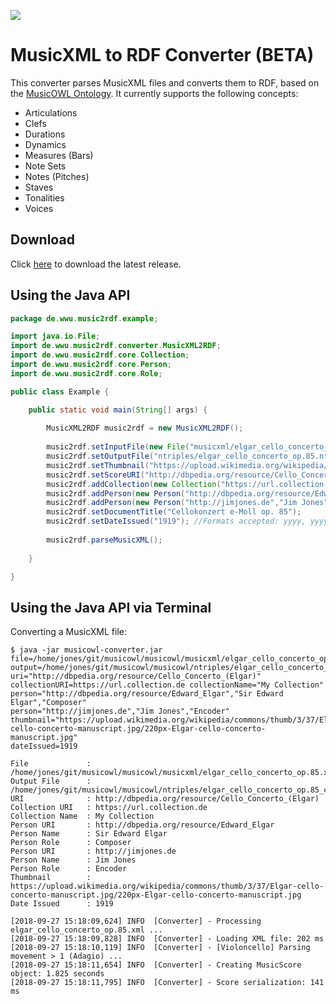 [![](http://linkeddata.uni-muenster.de/musicportal/web/img/partners.png)](https://www.uni-muenster.de/de/)

# MusicXML to RDF Converter (BETA)

This converter parses MusicXML files and converts them to RDF, based on the [MusicOWL Ontology](http://linkeddata.uni-muenster.de/ontology/musicscore/mso.owl). It currently supports the following concepts:

 
 * Articulations
 * Clefs
 * Durations
 * Dynamics
 * Measures (Bars)
 * Note Sets
 * Notes (Pitches)
 * Staves
 * Tonalities 
 * Voices

## Download

Click [here](http://linkeddata.uni-muenster.de/api/) to download the latest release.

## Using the Java API

```java
package de.wwu.music2rdf.example;

import java.io.File;
import de.wwu.music2rdf.converter.MusicXML2RDF;
import de.wwu.music2rdf.core.Collection;
import de.wwu.music2rdf.core.Person;
import de.wwu.music2rdf.core.Role;

public class Example {

	public static void main(String[] args) {
				
		MusicXML2RDF music2rdf = new MusicXML2RDF();
			
		music2rdf.setInputFile(new File("musicxml/elgar_cello_concerto_op.85.xml"));
		music2rdf.setOutputFile("ntriples/elgar_cello_concerto_op.85.nt");
		music2rdf.setThumbnail("https://upload.wikimedia.org/wikipedia/commons/thumb/3/37/Elgar-cello-concerto-manuscript.jpg/220px-Elgar-cello-concerto-manuscript.jpg");
		music2rdf.setScoreURI("http://dbpedia.org/resource/Cello_Concerto_(Elgar)");
		music2rdf.addCollection(new Collection("https://url.collection.de","My Collection"));
		music2rdf.addPerson(new Person("http://dbpedia.org/resource/Edward_Elgar","Sir Edward William Elgar",Role.COMPOSER));
		music2rdf.addPerson(new Person("http://jimjones.de","Jim Jones",Role.ENCODER));		
		music2rdf.setDocumentTitle("Cellokonzert e-Moll op. 85");
		music2rdf.setDateIssued("1919"); //Formats accepted: yyyy, yyyyMM, yyyyMMdd.
		
		music2rdf.parseMusicXML();
		
	}

}

```

## Using the Java API via Terminal
Converting a MusicXML file:

```shell
$ java -jar musicowl-converter.jar 
file=/home/jones/git/musicowl/musicowl/musicxml/elgar_cello_concerto_op.85.xml 
output=/home/jones/git/musicowl/musicowl/ntriples/elgar_cello_concerto_op.85.nt 
uri="http://dbpedia.org/resource/Cello_Concerto_(Elgar)" 
collectionURI=https://url.collection.de collectionName="My Collection" 
person="http://dbpedia.org/resource/Edward_Elgar","Sir Edward Elgar","Composer" 
person="http://jimjones.de","Jim Jones","Encoder" 
thumbnail="https://upload.wikimedia.org/wikipedia/commons/thumb/3/37/Elgar-cello-concerto-manuscript.jpg/220px-Elgar-cello-concerto-manuscript.jpg" 
dateIssued=1919

File 	         : /home/jones/git/musicowl/musicowl/musicxml/elgar_cello_concerto_op.85.xml
Output File      : /home/jones/git/musicowl/musicowl/ntriples/elgar_cello_concerto_op.85_console.nt
URI 	         : http://dbpedia.org/resource/Cello_Concerto_(Elgar)
Collection URI   : https://url.collection.de
Collection Name  : My Collection
Person URI       : http://dbpedia.org/resource/Edward_Elgar
Person Name      : Sir Edward Elgar
Person Role      : Composer
Person URI       : http://jimjones.de
Person Name      : Jim Jones
Person Role      : Encoder
Thumbnail        : https://upload.wikimedia.org/wikipedia/commons/thumb/3/37/Elgar-cello-concerto-manuscript.jpg/220px-Elgar-cello-concerto-manuscript.jpg
Date Issued      : 1919

[2018-09-27 15:18:09,624] INFO  [Converter] - Processing elgar_cello_concerto_op.85.xml ...
[2018-09-27 15:18:09,828] INFO  [Converter] - Loading XML file: 202 ms
[2018-09-27 15:18:10,119] INFO  [Converter] - [Violoncello] Parsing movement > 1 (Adagio) ... 
[2018-09-27 15:18:11,654] INFO  [Converter] - Creating MusicScore object: 1.825 seconds
[2018-09-27 15:18:11,795] INFO  [Converter] - Score serialization: 141 ms

```
